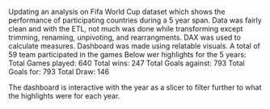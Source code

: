 Updating an analysis on Fifa World Cup dataset which shows the performance of participating countries during a 5 year span. 
Data was fairly clean and with the ETL, not much was done while transforming except trimming, renaming, unpivoting, and rearrangments.
DAX was used to calculate measures.
Dashboard was made using relatable visuals.
A total of 59 team participated in the games
Below wer highlights for the 5 years:
Total Games played: 640
Total wins: 247
Total Goals against: 793
Total Goals for: 793
Total Draw: 146

The dashboard is interactive with the year as a slicer to filter further to what the highlights were for each year.

